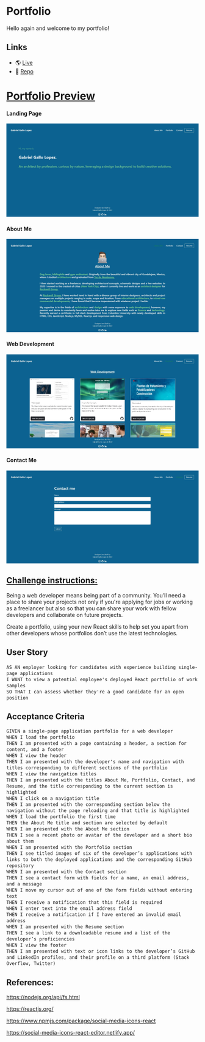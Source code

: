 # Portfolio

Hello again and welcome to my portfolio!

## Links

- 🌎 [Live](https://gallolopez1.github.io/react-portfolio/)
- 💾 [Repo](https://github.com/gallolopez1/react-portfolio)

# <u> Portfolio Preview</u>

#### Landing Page

<img src="/src/assets/img/screenshots/home.jpg" alt="Landing Page" />

#### About Me

<img src="/src/assets/img/screenshots/about-me.jpg" alt="About Me" />

#### Web Development

<img src="/src/assets/img/screenshots/portfolio.jpg" alt="Web Design" />

#### Contact Me

<img src="/src/assets/img/screenshots/contact.jpg" alt="Architecture" />

## <u> Challenge instructions:</u>

Being a web developer means being part of a community. You’ll need a place to share your projects not only if you're applying for jobs or working as a freelancer but also so that you can share your work with fellow developers and collaborate on future projects.

Create a portfolio, using your new React skills to help set you apart from other developers whose portfolios don’t use the latest technologies.

## User Story

```
AS AN employer looking for candidates with experience building single-page applications
I WANT to view a potential employee's deployed React portfolio of work samples
SO THAT I can assess whether they're a good candidate for an open position
```

## Acceptance Criteria

```
GIVEN a single-page application portfolio for a web developer
WHEN I load the portfolio
THEN I am presented with a page containing a header, a section for content, and a footer
WHEN I view the header
THEN I am presented with the developer's name and navigation with titles corresponding to different sections of the portfolio
WHEN I view the navigation titles
THEN I am presented with the titles About Me, Portfolio, Contact, and Resume, and the title corresponding to the current section is highlighted
WHEN I click on a navigation title
THEN I am presented with the corresponding section below the navigation without the page reloading and that title is highlighted
WHEN I load the portfolio the first time
THEN the About Me title and section are selected by default
WHEN I am presented with the About Me section
THEN I see a recent photo or avatar of the developer and a short bio about them
WHEN I am presented with the Portfolio section
THEN I see titled images of six of the developer’s applications with links to both the deployed applications and the corresponding GitHub repository
WHEN I am presented with the Contact section
THEN I see a contact form with fields for a name, an email address, and a message
WHEN I move my cursor out of one of the form fields without entering text
THEN I receive a notification that this field is required
WHEN I enter text into the email address field
THEN I receive a notification if I have entered an invalid email address
WHEN I am presented with the Resume section
THEN I see a link to a downloadable resume and a list of the developer’s proficiencies
WHEN I view the footer
THEN I am presented with text or icon links to the developer’s GitHub and LinkedIn profiles, and their profile on a third platform (Stack Overflow, Twitter)
```

## References:

https://nodejs.org/api/fs.html

https://reactjs.org/

https://www.npmjs.com/package/social-media-icons-react

https://social-media-icons-react-editor.netlify.app/
